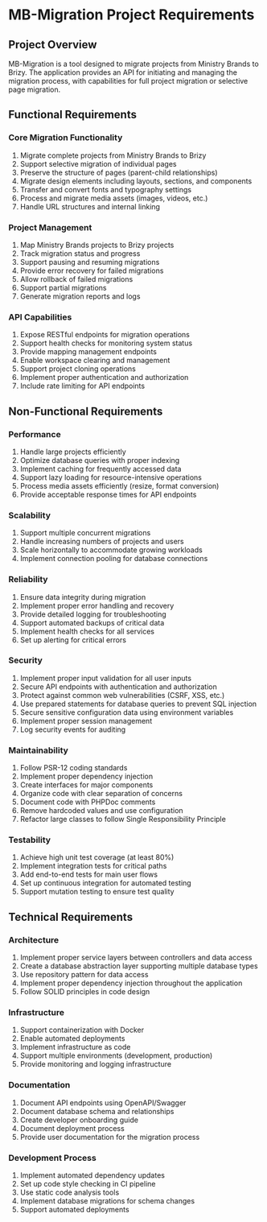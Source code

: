 # MB-Migration Project Requirements

## Project Overview
MB-Migration is a tool designed to migrate projects from Ministry Brands to Brizy. The application provides an API for initiating and managing the migration process, with capabilities for full project migration or selective page migration.

## Functional Requirements

### Core Migration Functionality
1. Migrate complete projects from Ministry Brands to Brizy
2. Support selective migration of individual pages
3. Preserve the structure of pages (parent-child relationships)
4. Migrate design elements including layouts, sections, and components
5. Transfer and convert fonts and typography settings
6. Process and migrate media assets (images, videos, etc.)
7. Handle URL structures and internal linking

### Project Management
1. Map Ministry Brands projects to Brizy projects
2. Track migration status and progress
3. Support pausing and resuming migrations
4. Provide error recovery for failed migrations
5. Allow rollback of failed migrations
6. Support partial migrations
7. Generate migration reports and logs

### API Capabilities
1. Expose RESTful endpoints for migration operations
2. Support health checks for monitoring system status
3. Provide mapping management endpoints
4. Enable workspace clearing and management
5. Support project cloning operations
6. Implement proper authentication and authorization
7. Include rate limiting for API endpoints

## Non-Functional Requirements

### Performance
1. Handle large projects efficiently
2. Optimize database queries with proper indexing
3. Implement caching for frequently accessed data
4. Support lazy loading for resource-intensive operations
5. Process media assets efficiently (resize, format conversion)
6. Provide acceptable response times for API endpoints

### Scalability
1. Support multiple concurrent migrations
2. Handle increasing numbers of projects and users
3. Scale horizontally to accommodate growing workloads
4. Implement connection pooling for database connections

### Reliability
1. Ensure data integrity during migration
2. Implement proper error handling and recovery
3. Provide detailed logging for troubleshooting
4. Support automated backups of critical data
5. Implement health checks for all services
6. Set up alerting for critical errors

### Security
1. Implement proper input validation for all user inputs
2. Secure API endpoints with authentication and authorization
3. Protect against common web vulnerabilities (CSRF, XSS, etc.)
4. Use prepared statements for database queries to prevent SQL injection
5. Secure sensitive configuration data using environment variables
6. Implement proper session management
7. Log security events for auditing

### Maintainability
1. Follow PSR-12 coding standards
2. Implement proper dependency injection
3. Create interfaces for major components
4. Organize code with clear separation of concerns
5. Document code with PHPDoc comments
6. Remove hardcoded values and use configuration
7. Refactor large classes to follow Single Responsibility Principle

### Testability
1. Achieve high unit test coverage (at least 80%)
2. Implement integration tests for critical paths
3. Add end-to-end tests for main user flows
4. Set up continuous integration for automated testing
5. Support mutation testing to ensure test quality

## Technical Requirements

### Architecture
1. Implement proper service layers between controllers and data access
2. Create a database abstraction layer supporting multiple database types
3. Use repository pattern for data access
4. Implement proper dependency injection throughout the application
5. Follow SOLID principles in code design

### Infrastructure
1. Support containerization with Docker
2. Enable automated deployments
3. Implement infrastructure as code
4. Support multiple environments (development, production)
5. Provide monitoring and logging infrastructure

### Documentation
1. Document API endpoints using OpenAPI/Swagger
2. Document database schema and relationships
3. Create developer onboarding guide
4. Document deployment process
5. Provide user documentation for the migration process

### Development Process
1. Implement automated dependency updates
2. Set up code style checking in CI pipeline
3. Use static code analysis tools
4. Implement database migrations for schema changes
5. Support automated deployments
